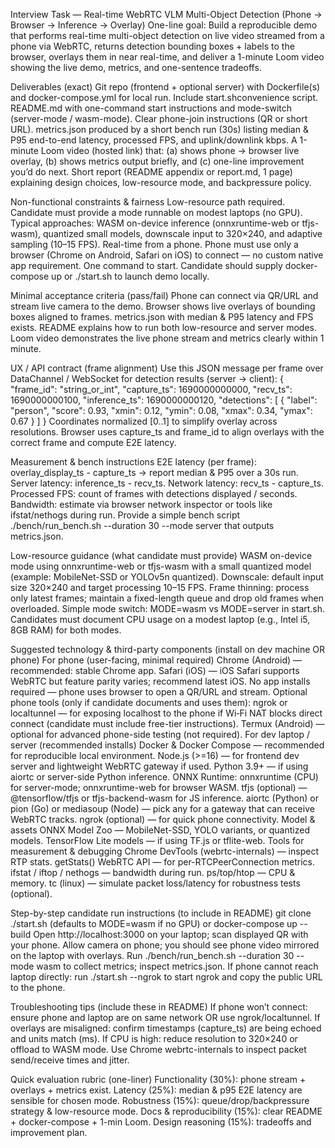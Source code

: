 Interview Task — Real-time WebRTC VLM Multi-Object Detection (Phone → Browser → Inference → Overlay)
One-line goal: Build a reproducible demo that performs real-time multi-object detection on live video streamed from a phone via WebRTC, returns detection bounding boxes + labels to the browser, overlays them in near real-time, and deliver a 1-minute Loom video showing the live demo, metrics, and one-sentence tradeoffs.

Deliverables (exact)
Git repo (frontend + optional server) with Dockerfile(s) and docker-compose.yml for local run. Include start.shconvenience script.
README.md with one-command start instructions and mode-switch (server-mode / wasm-mode). Clear phone-join instructions (QR or short URL).
metrics.json produced by a short bench run (30s) listing median & P95 end-to-end latency, processed FPS, and uplink/downlink kbps.
A 1-minute Loom video (hosted link) that: (a) shows phone → browser live overlay, (b) shows metrics output briefly, and (c) one-line improvement you’d do next.
Short report (README appendix or report.md, 1 page) explaining design choices, low-resource mode, and backpressure policy.

Non-functional constraints & fairness
Low-resource path required. Candidate must provide a mode runnable on modest laptops (no GPU). Typical approaches: WASM on-device inference (onnxruntime-web or tfjs-wasm), quantized small models, downscale input to 320×240, and adaptive sampling (10–15 FPS).
Real-time from a phone. Phone must use only a browser (Chrome on Android, Safari on iOS) to connect — no custom native app requirement.
One command to start. Candidate should supply docker-compose up or ./start.sh to launch demo locally.

Minimal acceptance criteria (pass/fail)
Phone can connect via QR/URL and stream live camera to the demo. Browser shows live overlays of bounding boxes aligned to frames.
metrics.json with median & P95 latency and FPS exists.
README explains how to run both low-resource and server modes.
Loom video demonstrates the live phone stream and metrics clearly within 1 minute.

UX / API contract (frame alignment)
Use this JSON message per frame over DataChannel / WebSocket for detection results (server → client):
{
  "frame_id": "string_or_int",
  "capture_ts": 1690000000000,
  "recv_ts": 1690000000100,
  "inference_ts": 1690000000120,
  "detections": [
    { "label": "person", "score": 0.93, "xmin": 0.12, "ymin": 0.08, "xmax": 0.34, "ymax": 0.67 }
  ]
}
Coordinates normalized [0..1] to simplify overlay across resolutions.
Browser uses capture_ts and frame_id to align overlays with the correct frame and compute E2E latency.

Measurement & bench instructions
E2E latency (per frame): overlay_display_ts - capture_ts → report median & P95 over a 30s run.
Server latency: inference_ts - recv_ts.
Network latency: recv_ts - capture_ts.
Processed FPS: count of frames with detections displayed / seconds.
Bandwidth: estimate via browser network inspector or tools like ifstat/nethogs during run.
Provide a simple bench script ./bench/run_bench.sh --duration 30 --mode server that outputs metrics.json.

Low-resource guidance (what candidate must provide)
WASM on-device mode using onnxruntime-web or tfjs-wasm with a small quantized model (example: MobileNet-SSD or YOLOv5n quantized).
Downscale: default input size 320×240 and target processing 10–15 FPS.
Frame thinning: process only latest frames; maintain a fixed-length queue and drop old frames when overloaded.
Simple mode switch: MODE=wasm vs MODE=server in start.sh.
Candidates must document CPU usage on a modest laptop (e.g., Intel i5, 8GB RAM) for both modes.

Suggested technology & third-party components (install on dev machine OR phone)
For phone (user-facing, minimal required)
Chrome (Android) — recommended: stable Chrome app.
Safari (iOS) — iOS Safari supports WebRTC but feature parity varies; recommend latest iOS.
No app installs required — phone uses browser to open a QR/URL and stream.
Optional phone tools (only if candidate documents and uses them):
ngrok or localtunnel — for exposing localhost to the phone if Wi‑Fi NAT blocks direct connect (candidate must include free-tier instructions).
Termux (Android) — optional for advanced phone-side testing (not required).
For dev laptop / server (recommended installs)
Docker & Docker Compose — recommended for reproducible local environment.
Node.js (>=16) — for frontend dev server and lightweight WebRTC gateway if used.
Python 3.9+ — if using aiortc or server-side Python inference.
ONNX Runtime: onnxruntime (CPU) for server-mode; onnxruntime-web for browser WASM.
tfjs (optional) — @tensorflow/tfjs or tfjs-backend-wasm for JS inference.
aiortc (Python) or pion (Go) or mediasoup (Node) — pick any for a gateway that can receive WebRTC tracks.
ngrok (optional) — for quick phone connectivity.
Model & assets
ONNX Model Zoo — MobileNet-SSD, YOLO variants, or quantized models.
TensorFlow Lite models — if using TF.js or tflite-web.
Tools for measurement & debugging
Chrome DevTools (webrtc-internals) — inspect RTP stats.
getStats() WebRTC API — for per-RTCPeerConnection metrics.
ifstat / iftop / nethogs — bandwidth during run.
ps/top/htop — CPU & memory.
tc (linux) — simulate packet loss/latency for robustness tests (optional).

Step-by-step candidate run instructions (to include in README)
git clone <repo>
./start.sh (defaults to MODE=wasm if no GPU) or docker-compose up --build
Open http://localhost:3000 on your laptop; scan displayed QR with your phone.
Allow camera on phone; you should see phone video mirrored on the laptop with overlays.
Run ./bench/run_bench.sh --duration 30 --mode wasm to collect metrics; inspect metrics.json.
If phone cannot reach laptop directly: run ./start.sh --ngrok to start ngrok and copy the public URL to the phone.

Troubleshooting tips (include these in README)
If phone won’t connect: ensure phone and laptop are on same network OR use ngrok/localtunnel.
If overlays are misaligned: confirm timestamps (capture_ts) are being echoed and units match (ms).
If CPU is high: reduce resolution to 320×240 or offload to WASM mode.
Use Chrome webrtc-internals to inspect packet send/receive times and jitter.

Quick evaluation rubric (one-liner)
Functionality (30%): phone stream + overlays + metrics exist.
Latency (25%): median & p95 E2E latency are sensible for chosen mode.
Robustness (15%): queue/drop/backpressure strategy & low-resource mode.
Docs & reproducibility (15%): clear README + docker-compose + 1-min Loom.
Design reasoning (15%): tradeoffs and improvement plan.


